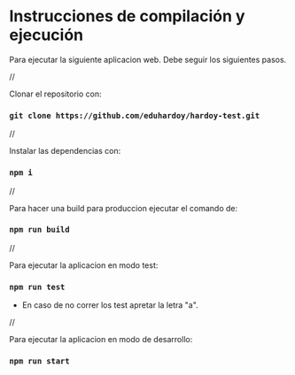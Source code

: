 # Instrucciones de compilación y ejecución

Para ejecutar la siguiente aplicacion web. Debe seguir los siguientes pasos.

//

Clonar el repositorio con:

### `git clone https://github.com/eduhardoy/hardoy-test.git`

//

Instalar las dependencias con:

### `npm i`

//

Para hacer una build para produccion ejecutar el comando de:

### `npm run build`

//

Para ejecutar la aplicacion en modo test:

### `npm run test`

- En caso de no correr los test apretar la letra "a".

//

Para ejecutar la aplicacion en modo de desarrollo:

### `npm run start`
